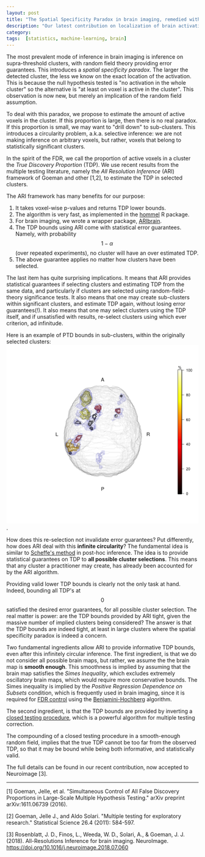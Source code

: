 ```yaml
---
layout: post
title: "The Spatial Specificity Paradox in brain imaging, remedied with valid, infinitely-circular, inference"
description: "Our latest contribution on localization of brain activation"
category: 
tags:  [statistics, machine-learning, brain]
---
```


The most prevalent mode of inference in brain imaging is inference on supra-threshold clusters, with random field theory providing error guarantees. 
This introduces a _spatial specificity paradox_. The larger the detected cluster, the less we know on the exact location of the activation. This is because the null hypothesis tested is "no activation in the whole cluster" so the alternative is "at least on voxel is active in the cluster". This observation is now new, but merely an implication of the random field assumption. 

To deal with this paradox, we propose to estimate the amount of active voxels in the cluster. If this proportion is large, then there is no real paradox. If this proportion is small, we may want to "drill down" to sub-clusters. This introduces a circularity problem, a.k.a. selective inference: we are not making inference on arbitrary voxels, but rather, voxels that belong to statistically significant clusters. 

In the spirit of the FDR, we call the proportion of active voxels in a cluster the _True Discovery Proportion_ (TDP). We use recent results from the multiple testing literature, namely the _All Resolution Inference_ (ARI) framework of Goeman and other [1,2], to estimate the TDP in selected clusters. 

The ARI framework has many benefits for our purpose:

1. It takes voxel-wise p-values and returns TDP lower bounds. 
1. The algorithm is very fast, as implemented in the [hommel](https://cran.r-project.org/package=hommel) R package. 
1. For brain imaging, we wrote a wrapper package, [ARIbrain](https://cran.r-project.org/package=ARIbrain).
1. The TDP bounds using ARI come with statistical error guarantees. Namely, with probability $$1-\alpha$$ (over repeated experiments), no cluster will have an over estimated TDP. 
1. The above guarantee applies no matter how clusters have been selected. 

The last item has quite surprising implications. 
It means that ARI provides statistical guarantees if selecting clusters and estimating TDP from the same data, and particularly if clusters are selected using random-field-theory significance tests. 
It also means that one may create sub-clusters within significant clusters, and estimate TDP again, without losing error guarantees(!).
It also means that one may select clusters using the TDP itself, and if unsatisfied with results, re-select clusters using which ever criterion, ad infinitude.

Here is an example of PTD bounds in sub-clusters, within the originally selected clusters: ![here](../images/gonogo_perc4bis.png).

How does this re-selection not invalidate error guarantees? 
Put differently, how does ARI deal with this __infinite circularity__?
The fundamental idea is similar to [Scheffe's method](https://en.wikipedia.org/wiki/Scheff%C3%A9%27s_method) in post-hoc inference. 
The idea is to provide statistical guarantees on TDP to __all possible cluster selections__. 
This means that any cluster a practitioner may create, has already been accounted for by the ARI algorithm.

Providing valid lower TDP bounds is clearly not the only task at hand. 
Indeed, bounding all TDP's at $$0$$ satisfied the desired error guarantees, for all possible cluster selection. 
The real matter is power: are the TDP bounds provided by ARI tight, given the massive number of implied clusters being considered? 
The answer is that the TDP bounds are indeed tight, at least in large clusters where the spatial specificity paradox is indeed a concern. 

Two fundamental ingredients allow ARI to provide informative TDP bounds, even after this infinitely circular inference. 
The first ingredient, is that we do not consider all possible brain maps, but rather, we assume the the brain map is __smooth enough__. 
This smoothness is implied by assuming that the brain map satisfies the _Simes Inequality_, which excludes extremely oscillatory brain maps, which would require more conservative bounds. 
The Simes inequality is implied by the _Positive Regression Dependence on Subsets_ condition, which is frequently used in brain imaging, since it is required for [FDR control](https://en.wikipedia.org/wiki/False_discovery_rate) using the [Benjamini-Hochberg](https://en.wikipedia.org/wiki/False_discovery_rate#Benjamini%E2%80%93Hochberg_procedure) algorithm. 

The second ingredient, is that the TDP bounds are provided by inverting a [closed testing procedure](https://en.wikipedia.org/wiki/Closed_testing_procedure), which is a powerful algorithm for multiple testing correction.

The compounding of a closed testing procedure in a smooth-enough random field, implies that the true TDP cannot be too far from the observed TDP, so that it may be bound while being both informative, and statistically valid. 

The full details can be found in our recent contribution, now accepted to Neuroimage [3].









-----  
[1] Goeman, Jelle, et al. "Simultaneous Control of All False Discovery Proportions in Large-Scale Multiple Hypothesis Testing." arXiv preprint arXiv:1611.06739 (2016).

[2] Goeman, Jelle J., and Aldo Solari. "Multiple testing for exploratory research." Statistical Science 26.4 (2011): 584-597.

[3] Rosenblatt, J. D., Finos, L., Weeda, W. D., Solari, A., & Goeman, J. J. (2018). All-Resolutions Inference for brain imaging. NeuroImage. https://doi.org/10.1016/j.neuroimage.2018.07.060
